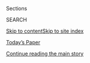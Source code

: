 <div id="app">

<div>

<div class="NYTAppHideMasthead css-1r6wvpq e1suatyy0">

<div class="section css-ui9rw0 e1suatyy2">

<div class="css-eph4ug er09x8g0">

<div class="css-6n7j50">

</div>

<span class="css-1dv1kvn">Sections</span>

<div class="css-10488qs">

<span class="css-1dv1kvn">SEARCH</span>

</div>

[Skip to content](#site-content)[Skip to site
index](#site-index)

</div>

<div class="css-10698na e1huz5gh0">

</div>

</div>

<div id="masthead-bar-one" class="section hasLinks css-15hmgas e1csuq9d3">

<div class="css-uqyvli e1csuq9d0">

</div>

<div class="css-1uqjmks e1csuq9d1">

</div>

<div class="css-9e9ivx">

[](https://myaccount.nytimes3xbfgragh.onion/auth/login?response_type=cookie&client_id=vi)

</div>

<div class="css-1bvtpon e1csuq9d2">

[Today’s Paper](https://www.nytimes3xbfgragh.onion/section/todayspaper)

</div>

</div>

</div>

</div>

<div data-aria-hidden="false">

<div id="site-content" data-role="main">

<div id="top-wrapper" class="css-15p45cc eaca97t0" type="top">

<div id="top-slug" class="css-19x0jxb eaca97t1" hidden="">

Advertisement

</div>

[Continue reading the main
story](#after-top)

<div class="ad top-wrapper" style="text-align:center;height:100%;display:block;min-height:90px">

<div id="top" class="place-ad" data-position="top" data-size-key="top">

</div>

</div>

<div id="after-top">

</div>

</div>

<div id="byline" class="section css-15h4p1b e9abtgs0">

<div class="css-1j21atc e1svk9qx1">

<div class="css-nfcc9b e1svk9qx3">

<div class="css-cnx41t">

![Portrait of Michael
Crowley](https://static01.graylady3jvrrxbe.onion/images/2019/10/25/reader-center/author-michael-crowley/author-michael-crowley-thumbLarge-v2.png)

</div>

<div class="css-vl9dhg e1svk9qx5">

<div class="css-1nrhkj6 e1svk9qx6">

# Michael Crowley

</div>

## <span></span>

Michael Crowley is a White House correspondent in the Washington bureau,
where he covers President Trump’s foreign policy. He joined The New York
Times in June 2019 from Politico, where he had been the White House and
national security editor, and previously senior foreign affairs
correspondent. A Washington journalism veteran, Crowley has also worked
for Time magazine, The New Republic and The Boston Globe.

</div>

</div>

</div>

<div>

<div id="mid1-wrapper" class="css-1mn4oms eaca97t0" type="rank">

<div id="mid1-slug" class="css-1tag3rd eaca97t1">

Advertisement

</div>

[Continue reading the main
story](#after-mid1)

<div id="mid1" class="ad mid1-wrapper" style="text-align:center;height:100%;display:block">

</div>

<div id="after-mid1">

</div>

</div>

</div>

<div class="css-185go5a e1o5byef0">

<div class="css-15cbhtu">

  - [Latest](#stream-panel)
  - <span class="css-6n7j50">Search</span>
    <div class="control">
    <div class="label-container css-1dv1kvn">
    Search
    </div>
    <div class="css-wm4t3d">
    **<span id="clear-search-input" class="css-1dv1kvn">Clear this text
    input</span>
    </div>
    </div>
    <span class="css-1iovbfw"></span>

<div id="stream-panel" class="section css-8msx5b e1jz0cab1">

<div class="css-13mho3u">

1.  
    
    <div class="css-1cp3ece">
    
    <div class="css-1l4spti">
    
    [](/2020/09/06/us/politics/biden-china.html)
    
    <div class="css-79elbk">
    
    ![](https://static01.graylady3jvrrxbe.onion/images/2020/09/07/us/politics/00dc-biden-china1/00dc-biden-china1-thumbWide-v2.jpg?quality=75&auto=webp&disable=upscale)
    
    </div>
    
    ### <span class="css-m70j1g">The Long Run</span>
    
    ## Joe Biden’s China Journey
    
    As a United States senator, he spoke of transforming China through
    trade. As a presidential candidate two decades later, he denounces
    it as a “dictatorship.”
    
    <div class="css-1nqbnmb ea5icrr0">
    
    By <span class="css-1n7hynb">Edward Wong, Michael Crowley
    <span>and</span> Ana
    Swanson</span>
    
    </div>
    
    </div>
    
    <div class="css-1lc2l26 e1xfvim33">
    
    </div>
    
    </div>

2.  
    
    <div class="css-1cp3ece">
    
    <div class="css-1l4spti">
    
    [](/2020/09/03/us/politics/trump-russia-navalny-poisoning.html)
    
    <div class="css-79elbk">
    
    ![](https://static01.graylady3jvrrxbe.onion/images/2020/09/03/us/03dc-trump/03dc-trump-thumbWide.jpg?quality=75&auto=webp&disable=upscale)
    
    </div>
    
    ## As Others Condemn Putin Critic’s Poisoning, Trump Just Wants to ‘Get Along’
    
    At a rally on Thursday, President Trump did not mention the
    dissident Aleksei A. Navalny, or warnings that Moscow is trying to
    interfere with the election. When news reports mention Russia, he
    said, “I just turn it off.”
    
    <div class="css-1nqbnmb ea5icrr0">
    
    By <span class="css-1n7hynb">Michael Crowley <span>and</span> Maggie
    Haberman</span>
    
    </div>
    
    </div>
    
    <div class="css-1lc2l26 e1xfvim33">
    
    </div>
    
    </div>

3.  
    
    <div class="css-1cp3ece">
    
    <div class="css-1l4spti">
    
    [](/2020/09/03/us/politics/trump-nato-withdraw.html)
    
    <div class="css-79elbk">
    
    ![](https://static01.graylady3jvrrxbe.onion/images/2020/09/03/us/politics/03dc-trumpnato/merlin_176506482_9273f6b4-f6f6-403f-817e-21da6fd79f2f-thumbWide.jpg?quality=75&auto=webp&disable=upscale)
    
    </div>
    
    ## Allies and Former U.S. Officials Fear Trump Could Seek NATO Exit in a Second Term
    
    President Trump is said to have spoken privately for years about
    withdrawing from the alliance, a move that critics say would be a
    major victory for Russia.
    
    <div class="css-1nqbnmb ea5icrr0">
    
    By <span class="css-1n7hynb">Michael Crowley</span>
    
    </div>
    
    </div>
    
    <div class="css-1lc2l26 e1xfvim33">
    
    </div>
    
    </div>

4.  
    
    <div class="css-1cp3ece">
    
    <div class="css-1l4spti">
    
    [](/live/2020/08/27/us/rnc-fact-check/he-opposed-killing-suleimani)
    
    ## “He opposed killing Suleimani.”
    
    This was featured in live coverage.
    
    <div class="css-1nqbnmb ea5icrr0">
    
    By <span class="css-1n7hynb">Michael
    Crowley</span>
    
    </div>
    
    </div>
    
    <div class="css-1lc2l26 e1xfvim33">
    
    </div>
    
    </div>

5.  
    
    <div class="css-1cp3ece">
    
    <div class="css-1l4spti">
    
    [](/live/2020/08/27/us/rnc-fact-check/joe-biden-opposed-the-mission-to-kill-osama-bin-laden)
    
    ## “Joe Biden opposed the mission to kill Osama bin Laden.”
    
    This was featured in live coverage.
    
    <div class="css-1nqbnmb ea5icrr0">
    
    By <span class="css-1n7hynb">Michael
    Crowley</span>
    
    </div>
    
    </div>
    
    <div class="css-1lc2l26 e1xfvim33">
    
    </div>
    
    </div>

6.  
    
    <div class="css-1cp3ece">
    
    <div class="css-1l4spti">
    
    [](/2020/08/27/us/politics/trump-foreign-policy.html)
    
    <div class="css-79elbk">
    
    ![](https://static01.graylady3jvrrxbe.onion/images/2020/08/27/us/politics/27dc-trump-fp1/merlin_175721100_ee519bb5-0cc4-4993-82c7-ff00a760558c-thumbWide.jpg?quality=75&auto=webp&disable=upscale)
    
    </div>
    
    ## G.O.P. Convention Skims Over Trump’s ‘Unfinished Business’ in Foreign Policy
    
    From Iran to North Korea, President Trump has failed to achieve many
    of his stated foreign policy goals. He is asking for a second term
    to get them done.
    
    <div class="css-1nqbnmb ea5icrr0">
    
    By <span class="css-1n7hynb">Michael
    Crowley</span>
    
    </div>
    
    </div>
    
    <div class="css-1lc2l26 e1xfvim33">
    
    </div>
    
    </div>

7.  
    
    <div class="css-1cp3ece">
    
    <div class="css-1l4spti">
    
    [](/2020/08/26/us/politics/white-house-chief-of-staff-nobody-outside-of-the-beltway-really-cares-about-possible-hatch-act-violations.html)
    
    <div class="css-79elbk">
    
    ![](https://static01.graylady3jvrrxbe.onion/images/2020/08/26/us/26ive-hatch/merlin_176039886_61d3d7c0-ba3a-46e6-a5c8-7371753e7237-thumbWide.jpg?quality=75&auto=webp&disable=upscale)
    
    </div>
    
    ## White House chief of staff: ‘Nobody outside of the Beltway really cares’ about possible Hatch Act violations.
    
    <div class="css-1nqbnmb ea5icrr0">
    
    By <span class="css-1n7hynb">Michael
    Crowley</span>
    
    </div>
    
    </div>
    
    <div class="css-1lc2l26 e1xfvim33">
    
    </div>
    
    </div>

8.  
    
    <div class="css-1cp3ece">
    
    <div class="css-1l4spti">
    
    [](/live/2020/08/25/us/rnc-convention-election/mike-pompeo-in-a-break-with-state-dept-protocol-praised-trumps-foreign-policy-record-from-jerusalem)
    
    <div class="css-79elbk">
    
    ![](https://static01.graylady3jvrrxbe.onion/images/2020/08/25/us/politics/25vid-rnc-pompeo/merlin_176181558_73ea3dad-4459-4a1e-93b5-507ff7a548cf-thumbWide.jpg?quality=75&auto=webp&disable=upscale)
    
    </div>
    
    ## Mike Pompeo, in a break with State Dept. protocol, praised Trump’s foreign policy record from Jerusalem.
    
    This was featured in live coverage.
    
    <div class="css-1nqbnmb ea5icrr0">
    
    By <span class="css-1n7hynb">Michael
    Crowley</span>
    
    </div>
    
    </div>
    
    <div class="css-1lc2l26 e1xfvim33">
    
    </div>
    
    </div>

9.  
    
    <div class="css-1cp3ece">
    
    <div class="css-1l4spti">
    
    [](/live/2020/08/25/us/rnc-convention-election/larry-kudlow-gave-trump-exaggerated-credit-for-coronavirus-relief-efforts)
    
    <div class="css-79elbk">
    
    ![](https://static01.graylady3jvrrxbe.onion/images/2020/08/25/us/politics/25-live-kudlow-1723/25-live-kudlow-1723-thumbWide.png?quality=75&auto=webp&disable=upscale)
    
    </div>
    
    ## Larry Kudlow gave Trump exaggerated credit for coronavirus relief efforts.
    
    This was featured in live coverage.
    
    <div class="css-1nqbnmb ea5icrr0">
    
    By <span class="css-1n7hynb">Michael
    Crowley</span>
    
    </div>
    
    </div>
    
    <div class="css-1lc2l26 e1xfvim33">
    
    </div>
    
    </div>

10. 
    
    <div class="css-1cp3ece">
    
    <div class="css-1l4spti">
    
    [](/live/2020/08/25/us/rnc-convention-election/rand-paul-praised-trumps-opposition-to-endless-wars-and-middle-east-quagmires)
    
    <div class="css-79elbk">
    
    ![](https://static01.graylady3jvrrxbe.onion/images/2020/08/25/us/politics/25vid-rnc-rand-paul/25vid-rnc-rand-paul-thumbWide.jpg?quality=75&auto=webp&disable=upscale)
    
    </div>
    
    ## Rand Paul praised Trump’s opposition to ‘endless wars’ and ‘Middle East quagmires.’
    
    This was featured in live coverage.
    
    <div class="css-1nqbnmb ea5icrr0">
    
    By <span class="css-1n7hynb">Michael Crowley</span>
    
    </div>
    
    </div>
    
    <div class="css-1lc2l26 e1xfvim33">
    
    </div>
    
    </div>

<div class="css-13mho3u">

<div class="css-1t62hi8">

<div class="css-1stvaey">

Show
More

<div>

<div style="border:0;clip:rect(0 0 0 0);height:1px;margin:-1px;overflow:hidden;white-space:nowrap;padding:0;width:1px;position:absolute" data-role="log" data-aria-live="assertive">

</div>

<div style="border:0;clip:rect(0 0 0 0);height:1px;margin:-1px;overflow:hidden;white-space:nowrap;padding:0;width:1px;position:absolute" data-role="log" data-aria-live="assertive">

</div>

<div style="border:0;clip:rect(0 0 0 0);height:1px;margin:-1px;overflow:hidden;white-space:nowrap;padding:0;width:1px;position:absolute" data-role="log" data-aria-live="polite">

</div>

<div style="border:0;clip:rect(0 0 0 0);height:1px;margin:-1px;overflow:hidden;white-space:nowrap;padding:0;width:1px;position:absolute" data-role="log" data-aria-live="polite">

</div>

</div>

</div>

</div>

</div>

</div>

<div class="css-g6hk37 supplemental">

<div id="mid2-wrapper" class="css-10wkyv7 eaca97t0" type="lede">

<div id="mid2-slug" class="css-1tag3rd eaca97t1">

Advertisement

</div>

[Continue reading the main
story](#after-mid2)

<div id="mid2" class="ad mid2-wrapper" style="text-align:center;height:100%;display:block;min-height:250px">

</div>

<div id="after-mid2">

</div>

</div>

## Follow Elsewhere

<div class="module-body">

  - [**<span data-aria-hidden="true">michaelcrowley</span><span class="css-1dv1kvn">twitter
    page for michaelcrowley</span>](https://twitter.com/michaelcrowley)

</div>

</div>

</div>

</div>

</div>

</div>

</div>

## Site Index

<div>

</div>

## Site Information Navigation

  - [© <span>2020</span> <span>The New York Times
    Company</span>](https://help.nytimes3xbfgragh.onion/hc/en-us/articles/115014792127-Copyright-notice)

<!-- end list -->

  - [NYTCo](https://www.nytco.com/)
  - [Contact
    Us](https://help.nytimes3xbfgragh.onion/hc/en-us/articles/115015385887-Contact-Us)
  - [Work with us](https://www.nytco.com/careers/)
  - [Advertise](https://nytmediakit.com/)
  - [T Brand Studio](http://www.tbrandstudio.com/)
  - [Your Ad
    Choices](https://www.nytimes3xbfgragh.onion/privacy/cookie-policy#how-do-i-manage-trackers)
  - [Privacy](https://www.nytimes3xbfgragh.onion/privacy)
  - [Terms of
    Service](https://help.nytimes3xbfgragh.onion/hc/en-us/articles/115014893428-Terms-of-service)
  - [Terms of
    Sale](https://help.nytimes3xbfgragh.onion/hc/en-us/articles/115014893968-Terms-of-sale)
  - [Site
    Map](https://spiderbites.nytimes3xbfgragh.onion)
  - [Help](https://help.nytimes3xbfgragh.onion/hc/en-us)
  - [Subscriptions](https://www.nytimes3xbfgragh.onion/subscription?campaignId=37WXW)

</div>

</div>
